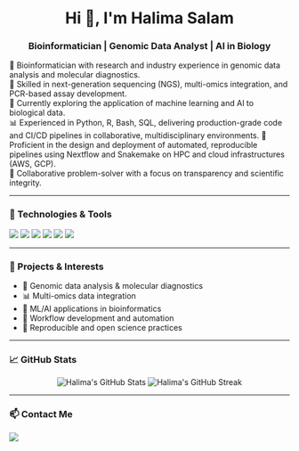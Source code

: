 <h1 align="center">Hi 👋, I'm Halima Salam</h1>
<h3 align="center">Bioinformatician | Genomic Data Analyst | AI in Biology</h3>

🔬 Bioinformatician with research and industry experience in genomic data analysis and molecular diagnostics.  
🧬 Skilled in next-generation sequencing (NGS), multi-omics integration, and PCR-based assay development.  
🧠 Currently exploring the application of machine learning and AI to biological data.  
📊 Experienced in Python, R, Bash, SQL, delivering production-grade code and CI/CD pipelines in collaborative, multidisciplinary environments.
🔁 Proficient in the design and deployment of automated, reproducible pipelines using Nextflow and Snakemake on HPC and cloud infrastructures (AWS, GCP).    
🤝 Collaborative problem-solver with a focus on transparency and scientific integrity.  

---

### 🧰 Technologies & Tools

<p>
  <img src="https://img.shields.io/badge/Language-Python-blue?style=flat&logo=python" />
  <img src="https://img.shields.io/badge/Language-R-75AADB?style=flat&logo=r" />
  <img src="https://img.shields.io/badge/Workflow-Nextflow-3B9C9C?style=flat" />
  <img src="https://img.shields.io/badge/Workflow-Snakemake-green?style=flat" />
  <img src="https://img.shields.io/badge/Tool-Git-orange?style=flat&logo=git" />
  <img src="https://img.shields.io/badge/Tool-Docker-blue?style=flat&logo=docker" />
</p>

---

### 🚀 Projects & Interests

- 🔬 Genomic data analysis & molecular diagnostics  
- 📊 Multi-omics data integration  
- 🤖 ML/AI applications in bioinformatics  
- 🧪 Workflow development and automation  
- 🧾 Reproducible and open science practices  

---

### 📈 GitHub Stats

<p align="center">
  <img src="https://github-readme-stats.vercel.app/api?username=halimasalam&show_icons=true&theme=radical" alt="Halima's GitHub Stats" />
  <img src="https://github-readme-streak-stats.herokuapp.com/?user=halimasalam&theme=radical" alt="Halima's GitHub Streak" />
</p>

---

### 📫 Contact Me

<p>
  <a href="mailto:halimasalam66@gmail.com">
    <img src="https://img.shields.io/badge/Email-D14836?style=flat&logo=gmail&logoColor=white" />
  </a>
  <!-- Optional: Add LinkedIn or personal site if you'd like -->
</p>
